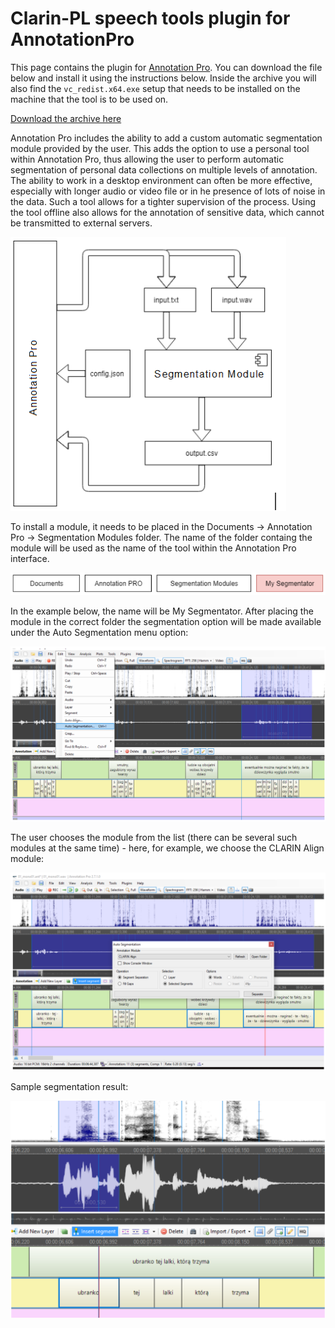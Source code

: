 # Clarin-PL speech tools plugin for AnnotationPro

This page contains the plugin for [Annotation Pro](http://annotationpro.org/). You can download the file below and install it using the instructions below. Inside the archive you will also find the `vc_redist.x64.exe` setup that needs to be installed on the machine that the tool is to be used on.

[Download the archive here](https://github.com/CLARIN-PL/speech-annotationpro-plugin/releases/download/v1.0/CLARIN_Align.zip)

Annotation Pro includes the ability to add a custom automatic segmentation module provided by the user. This adds the option to use a personal tool within Annotation Pro, thus allowing the user to perform automatic segmentation of personal data collections on multiple levels of annotation. The ability to work in a desktop environment can often be more effective, especially with longer audio or video file or in he presence of lots of noise in the data. Such a tool allows for a tighter supervision of the process. Using the tool offline also allows for the annotation of sensitive data, which cannot be transmitted to external servers.

![](imgs/annotationpro_segmodule.png)

To install a module, it needs to be placed in the Documents -> Annotation Pro -> Segmentation Modules folder. The name of the folder containg the module will be used as the name of the tool within the Annotation Pro interface.

![](imgs/annotationpro_plugindest.png)

In the example below, the name will be My Segmentator. After placing the module in the correct folder the segmentation option will be made available under the Auto Segmentation menu option:

![](imgs/annotationpro_screen1.png)

The user chooses the module from the list (there can be several such modules at the same time) - here, for example, we choose the CLARIN Align module:

![](imgs/annotationpro_screen2.png)

Sample segmentation result:

![](imgs/annotationpro_screen3.png)
